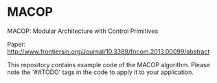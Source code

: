 MACOP
=====

MACOP: Modular Architecture with Control Primitives

Paper: http://www.frontiersin.org/Journal/10.3389/fncom.2013.00099/abstract

This repository contains example code of the MACOP algorithm. Please note the '##TODO' tags in the code to apply it to your application.
